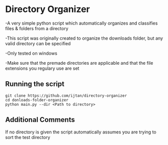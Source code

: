 # Directory Organizer
-A very simple python script which automatically organizes and classifies files & folders from a directory 

-This script was originally created to organize the downloads folder, but any valid directory can be specified

-Only tested on windows

-Make sure that the premade directories are applicable and that the file extensions you regulary use are set

## Running the script
```
git clone https://github.com/ijtan/directory-organizer
cd donloads-folder-organizer
python main.py --dir <Path to directory>
```
## Additional Comments
If no directory is given the script automatically assumes you are trying to sort the test directory
